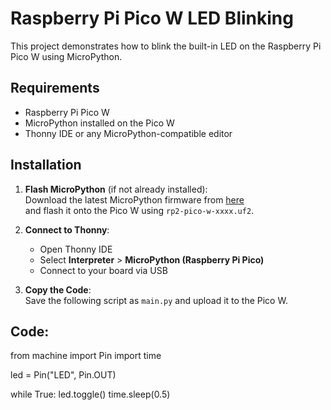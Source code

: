 # Raspberry Pi Pico W LED Blinking

This project demonstrates how to blink the built-in LED on the Raspberry Pi Pico W using MicroPython.

## Requirements

- Raspberry Pi Pico W
- MicroPython installed on the Pico W
- Thonny IDE or any MicroPython-compatible editor

## Installation

1. **Flash MicroPython** (if not already installed):  
   Download the latest MicroPython firmware from [here](https://micropython.org/download/RPI_PICO_W/)  
   and flash it onto the Pico W using `rp2-pico-w-xxxx.uf2`.

2. **Connect to Thonny**:  
   - Open Thonny IDE  
   - Select **Interpreter** > **MicroPython (Raspberry Pi Pico)**  
   - Connect to your board via USB

3. **Copy the Code**:  
   Save the following script as `main.py` and upload it to the Pico W.

## Code:

from machine import Pin
import time

led = Pin("LED", Pin.OUT)

while True:
    led.toggle()
    time.sleep(0.5)